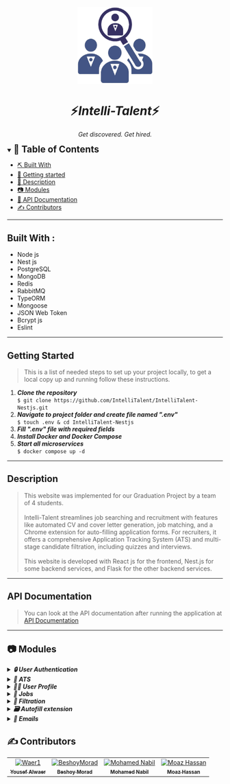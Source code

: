 <div align="center">
<img src="docs/logo.png" alt="Intelli-Talent" border="0" style="width: 35%; height: 35%;">
<h1/>
</div>

<div align="center">
    <h1 align='center'>⚡️<i>Intelli-Talent</i>⚡️</h1>
    <p><i>Get discovered. Get hired.</i></p>
</div>

<details open="open">
<summary>
<h2 style="display:inline">📝 Table of Contents</h2>
</summary>

- [⛏️ Built With](#built-with)
- [🏁 Getting started](#getting-started)
- [🏁 Description](#Description)
- [📷 Modules](#modules)
- [🏁 API Documentation](#API-Documentation)
- [✍️ Contributors](#contributors)
</details>

<hr>

<h2 href="#built-with">Built With : </h2>
 <ul>
  <li>Node js</li>
  <li>Nest js</li>
  <li>PostgreSQL</li>
  <li>MongoDB</li>
  <li>Redis</li>
  <li>RabbitMQ</li>
  <li>TypeORM</li>
  <li>Mongoose</li>
  <li>JSON Web Token</li>
  <li>Bcrypt js</li>
  <li>Eslint</li>
 </ul>
<hr>

<h2 href="#getting-started">Getting Started</h2>
<blockquote>
  <p>This is a list of needed steps to set up your project locally, to get a local copy up and running follow these instructions.
 </p>
</blockquote>
<ol>
  <li><strong><em>Clone the repository</em></strong>
    <div>
        <code>$ git clone https://github.com/IntelliTalent/IntelliTalent-Nestjs.git</code>
    </div>
  </li>
  <li><strong><em>Navigate to project folder and create file named ".env"</em></strong>
    <div>
        <code>$ touch .env & cd IntelliTalent-Nestjs</code>
    </div>
  </li>
  <li><strong><em>Fill ".env" file with required fields</em></strong>
  </li>
  <li><strong><em>Install Docker and Docker Compose</em></strong>
  </li>
  <li><strong><em>Start all microservices</em></strong>
    <div>
        <code>$ docker compose up -d</code>
    </div>
  </li>

</ol>
<hr>

<h2 href="#Description">Description</h2>
<blockquote>
  <p>
  This website was implemented for our Graduation Project by a team of 4 students.
  <br>
  <br>
  Intelli-Talent streamlines job searching and recruitment with features like automated CV and cover letter generation, job matching, and a Chrome extension for auto-filling application forms. For recruiters, it offers a comprehensive Application Tracking System (ATS) and multi-stage candidate filtration, including quizzes and interviews.
  <br>
  <br>
  This website is developed with React js for the frontend, Nest.js for some backend services, and Flask for the other backend services.
 </p>
</blockquote>
<hr>
<h2 href="#API-Documentation">API Documentation</h2>
<blockquote>
  <p>
  You can look at the API documentation after running the application at <a href="http://localhost:3000/api/v1/docs#/">API Documentation</a>
  </p>
</blockquote>
<hr>

<h2 href="#modules">📷 Modules</h2>

<details>
<summary>
<h4 style="display:inline">
<strong><em>🔒 User Authentication</em></strong></h4>
</summary>

- Sign up
- Login in
- Forget password
- Reset password
- Verify email

</details>

<details>
<summary>
<h4 style="display:inline">
<strong><em> 💯 ATS </em></strong></h4>
</summary>

- Match the entire profile of the user with all available jobs
- Determine which job is the perfect match for the user

</details>

<details>
<summary>
<h4 style="display:inline">
<strong><em> 🙍‍♂️ User Profile</em></strong></h4>
</summary>

- Create a profile using LinkedIn, GitHub, and CV
- Edit profile
- Create multiple profiles for each job title

</details>

<details>
<summary>
<h4 style="display:inline">
<strong><em> 💼 Jobs</em></strong></h4>
</summary>

- Create a job using a simple prompt
- Add custom filters to the job (years of experience, computer science degree, ...etc)
- Add Quiz stage for job applicants (generated automatically)
- Add Interview stage for job applicants
- Apply for a job
- Find Jobs
  - Search for a job with many filters

</details>

<details>
<summary>
<h4 style="display:inline">
<strong><em> 📃 Filtration</em></strong></h4>
</summary>

- View all applicants
- View the quiz grade
- View the matching score
- Grade the interview for all interviewed applicants
- View the interview grade
- Select the best candidates

</details>

<details>
<summary>
<h4 style="display:inline">
<strong><em> 🗃️ Autofill extension</em></strong></h4>
</summary>

- Collect all info about the user from his profile
- Fill any detected form with relevant data
- Edit any changed field by the user
- Add new fields to the database based on the form

</details>

<details>
<summary>
<h4 style="display:inline">
<strong><em> 📧 Emails </em></strong></h4>
</summary>

- Verification email
- Matching for a certain job email
- Qualification to next stage email (quiz, interview)
- Acceptance email

</details>

<h2 href="#Contributors">✍️ Contributors</h2>

<table>
<tr>
<td align="center">
<a href="https://github.com/Waer1" target="_black">
<img src="https://avatars.githubusercontent.com/u/70758177?v=4" width="150px;" alt="Waer1"/><br /><sub><b>Yousef Alwaer</b></sub></a><br />
</td>

<td align="center">
<a href="https://github.com/BeshoyMorad" target="_black">
<img src="https://avatars.githubusercontent.com/u/82404564?v=4" width="150px;" alt="BeshoyMorad"/><br /><sub><b>Beshoy Morad</b></sub></a><br />
</td>

<td align="center">
<a href="https://github.com/mohamednabilabdelfattah" target="_black">
<img src="https://avatars.githubusercontent.com/u/76039904?v=4" width="150px;" alt="Mohamed Nabil"/><br /><sub><b>Mohamed Nabil</b></sub></a><br />
</td>

<td align="center">
<a href="https://github.com/MoazHassan2022" target="_black">
<img src="https://avatars.githubusercontent.com/u/87096647?v=4" width="150px;" alt="Moaz Hassan"/><br /><sub><b>Moaz Hassan</b></sub></a><br />
</td>

</tr>
</table>
